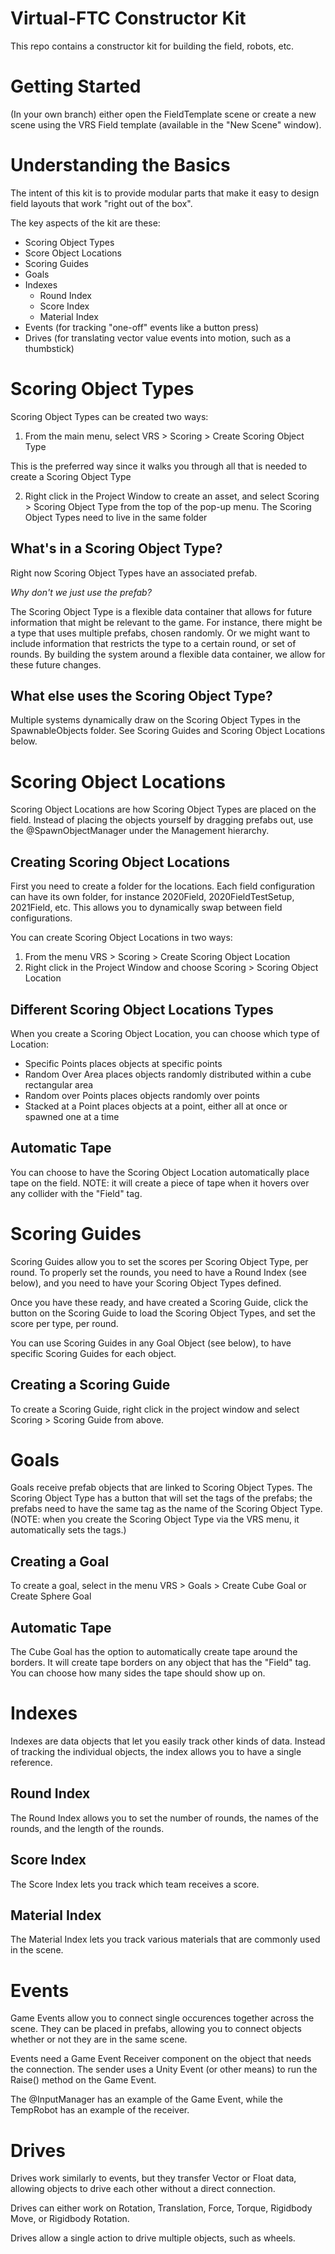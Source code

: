 # Virtual-FTC Constructor Kit

This repo contains a constructor kit for building the field, robots, etc.

# Getting Started

(In your own branch) either open the FieldTemplate scene or create a new scene using the VRS Field template (available in the "New Scene" window).

# Understanding the Basics

The intent of this kit is to provide modular parts that make it easy to design field layouts that work "right out of the box". 

The key aspects of the kit are these:

* Scoring Object Types
* Score Object Locations
* Scoring Guides
* Goals
* Indexes
	* Round Index
	* Score Index
	* Material Index
* Events (for tracking "one-off" events like a button press)
* Drives (for translating vector value events into motion, such as a thumbstick)

# Scoring Object Types

Scoring Object Types can be created two ways:

1. From the main menu, select VRS > Scoring > Create Scoring Object Type

This is the preferred way since it walks you through all that is needed to create a Scoring Object Type

2. Right click in the Project Window to create an asset, and select Scoring > Scoring Object Type from the top of the pop-up menu. The Scoring Object Types need to live in the same folder 

## What's in a Scoring Object Type?

Right now Scoring Object Types have an associated prefab. 

*Why don't we just use the prefab?*

The Scoring Object Type is a flexible data container that allows for future information that might be relevant to the game. For instance, there might be a type that uses multiple prefabs, chosen randomly. Or we might want to include information that restricts the type to a certain round, or set of rounds. By building the system around a flexible data container, we allow for these future changes. 

## What else uses the Scoring Object Type?

Multiple systems dynamically draw on the Scoring Object Types in the SpawnableObjects folder. See Scoring Guides and Scoring Object Locations below.

# Scoring Object Locations

Scoring Object Locations are how Scoring Object Types are placed on the field. Instead of placing the objects yourself by dragging prefabs out, use the @SpawnObjectManager under the Management hierarchy. 

## Creating Scoring Object Locations

First you need to create a folder for the locations. Each field configuration can have its own folder, for instance 2020Field, 2020FieldTestSetup, 2021Field, etc. This allows you to dynamically swap between field configurations. 

You can create Scoring Object Locations in two ways:

1. From the menu VRS > Scoring > Create Scoring Object Location
2. Right click in the Project Window and choose Scoring > Scoring Object Location

## Different Scoring Object Locations Types

When you create a Scoring Object Location, you can choose which type of Location:

* Specific Points places objects at specific points 
* Random Over Area places objects randomly distributed within a cube rectangular area 
* Random over Points places objects randomly over points
* Stacked at a Point places objects at a point, either all at once or spawned one at a time

## Automatic Tape

You can choose to have the Scoring Object Location automatically place tape on the field. NOTE: it will create a piece of tape when it hovers over any collider with the "Field" tag. 

# Scoring Guides

Scoring Guides allow you to set the scores per Scoring Object Type, per round. To properly set the rounds, you need to have a Round Index (see below), and you need to have your Scoring Object Types defined. 

Once you have these ready, and have created a Scoring Guide, click the button on the Scoring Guide to load the Scoring Object Types, and set the score per type, per round.

You can use Scoring Guides in any Goal Object (see below), to have specific Scoring Guides for each object. 

## Creating a Scoring Guide

To create a Scoring Guide, right click in the project window and select Scoring > Scoring Guide from above. 

# Goals

Goals receive prefab objects that are linked to Scoring Object Types. The Scoring Object Type has a button that will set the tags of the prefabs; the prefabs need to have the same tag as the name of the Scoring Object Type. (NOTE: when you create the Scoring Object Type via the VRS menu, it automatically sets the tags.)

## Creating a Goal

To create a goal, select in the menu VRS > Goals > Create Cube Goal or Create Sphere Goal

## Automatic Tape

The Cube Goal has the option to automatically create tape around the borders. It will create tape borders on any object that has the "Field" tag. You can choose how many sides the tape should show up on.

# Indexes

Indexes are data objects that let you easily track other kinds of data. Instead of tracking the individual objects, the index allows you to have a single reference. 

## Round Index

The Round Index allows you to set the number of rounds, the names of the rounds, and the length of the rounds. 

## Score Index 

The Score Index lets you track which team receives a score.

## Material Index

The Material Index lets you track various materials that are commonly used in the scene. 

# Events

Game Events allow you to connect single occurences together across the scene. They can be placed in prefabs, allowing you to connect objects whether or not they are in the same scene. 

Events need a Game Event Receiver component on the object that needs the connection. The sender uses a Unity Event (or other means) to run the Raise() method on the Game Event. 

The @InputManager has an example of the Game Event, while the TempRobot has an example of the receiver. 

# Drives

Drives work similarly to events, but they transfer Vector or Float data, allowing objects to drive each other without a direct connection. 

Drives can either work on Rotation, Translation, Force, Torque, Rigidbody Move, or Rigidbody Rotation. 

Drives allow a single action to drive multiple objects, such as wheels. 
